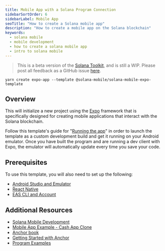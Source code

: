 ```yaml
---
title: Mobile App with a Solana Program Connection
sidebarSortOrder: 6
sidebarLabel: Mobile App
seoTitle: "How to create a Solana mobile app"
description: "How to create a mobile app on the Solana blockchain"
keywords:
  - solana mobile
  - mobile development
  - how to create a solana mobile app
  - intro to solana mobile
---
```


> This is a beta version of the [Solana Toolkit](/docs/toolkit/index.md), and is
> still a WIP. Please post all feedback as a GitHub issue
> [here](https://github.com/solana-foundation/developer-content/issues/new?title=%5Btoolkit%5D%20).

```shell
yarn create expo-app --template @solana-mobile/solana-mobile-expo-template
```

## Overview

This will initialize a new project using the [Expo](https://expo.dev) framework
that is specifically designed for creating mobile applications that interact
with the Solana blockchain.

Follow this template's guide for
"[Running the app](https://docs.solanamobile.com/react-native/expo#running-the-app)"
in order to launch the template as a custom development build and get it running
on your Android emulator. Once you have built the program and are running a dev
client with Expo, the emulator will automatically update every time you save
your code.

## Prerequisites

To use this template, you will also need to set up the following:

- [Android Studio and Emulator](https://docs.solanamobile.com/getting-started/development-setup)
- [React Native](https://reactnative.dev/docs/environment-setup?platform=android)
- [EAS CLI and Account](https://docs.expo.dev/build/setup/)

## Additional Resources

- [Solana Mobile Development](https://docs.solanamobile.com/getting-started/intro)
- [Mobile App Example - Cash App Clone](/content/guides/dapps/cash-app.md)
- [Anchor book](https://www.anchor-lang.com/)
- [Getting Started with Anchor](/docs/programs/anchor/index.md)
- [Program Examples](https://github.com/solana-developers/program-examples)
